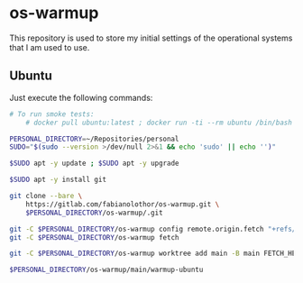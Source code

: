 # os-warmup

This repository is used to store my initial settings of the operational systems
that I am used to use.

## Ubuntu

Just execute the following commands:

```bash
# To run smoke tests:
    # docker pull ubuntu:latest ; docker run -ti --rm ubuntu /bin/bash

PERSONAL_DIRECTORY=~/Repositories/personal
SUDO="$(sudo --version >/dev/null 2>&1 && echo 'sudo' || echo '')"

$SUDO apt -y update ; $SUDO apt -y upgrade

$SUDO apt -y install git

git clone --bare \
    https://gitlab.com/fabianolothor/os-warmup.git \
    $PERSONAL_DIRECTORY/os-warmup/.git

git -C $PERSONAL_DIRECTORY/os-warmup config remote.origin.fetch "+refs/heads/*:refs/remotes/origin/*"
git -C $PERSONAL_DIRECTORY/os-warmup fetch

git -C $PERSONAL_DIRECTORY/os-warmup worktree add main -B main FETCH_HEAD

$PERSONAL_DIRECTORY/os-warmup/main/warmup-ubuntu
```

